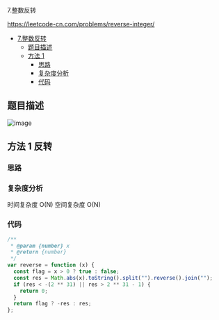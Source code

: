 7.整数反转

https://leetcode-cn.com/problems/reverse-integer/
- [7.整数反转](#7.整数反转)
  - [题目描述](#题目描述)
  - [方法 1](#方法-1-反转)
    - [思路](#思路)
    - [复杂度分析](#复杂度分析)
    - [代码](#代码)

## 题目描述
![image](https://user-images.githubusercontent.com/32665965/135720830-9e57d3ed-436b-47ac-b9ca-f53b7dc52361.png)

## 方法 1 反转

### 思路

### 复杂度分析
时间复杂度 O(N)
空间复杂度 O(N)

### 代码
```js
/**
 * @param {number} x
 * @return {number}
 */
var reverse = function (x) {
  const flag = x > 0 ? true : false;
  const res = Math.abs(x).toString().split("").reverse().join("");
  if (res < -(2 ** 31) || res > 2 ** 31 - 1) {
    return 0;
  }
  return flag ? -res : res;
};
```
